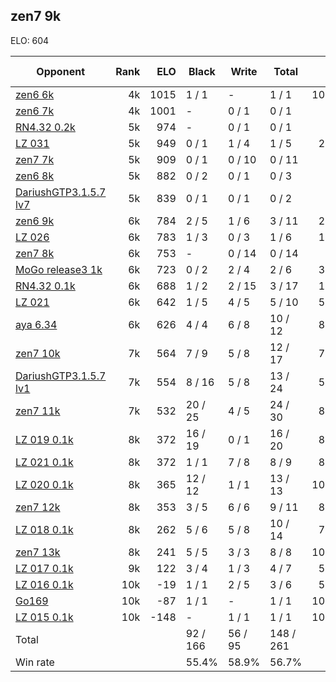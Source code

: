 ## zen7 9k ##

ELO: 604

Opponent | Rank | ELO | Black | Write | Total | Win rate
---------|-----:|----:|-------|-------|-------|-------:
[zen6 6k](zen6%206k.md) | 4k | 1015 | 1 / 1 | - | 1 / 1 | 100.0%
[zen6 7k](zen6%207k.md) | 4k | 1001 | - | 0 / 1 | 0 / 1 | 0.0%
[RN4.32 0.2k](RN4.32%200.2k.md) | 5k | 974 | - | 0 / 1 | 0 / 1 | 0.0%
[LZ 031](LZ%20031.md) | 5k | 949 | 0 / 1 | 1 / 4 | 1 / 5 | 20.0%
[zen7 7k](zen7%207k.md) | 5k | 909 | 0 / 1 | 0 / 10 | 0 / 11 | 0.0%
[zen6 8k](zen6%208k.md) | 5k | 882 | 0 / 2 | 0 / 1 | 0 / 3 | 0.0%
[DariushGTP3.1.5.7 lv7](DariushGTP3.1.5.7%20lv7.md) | 5k | 839 | 0 / 1 | 0 / 1 | 0 / 2 | 0.0%
[zen6 9k](zen6%209k.md) | 6k | 784 | 2 / 5 | 1 / 6 | 3 / 11 | 27.3%
[LZ 026](LZ%20026.md) | 6k | 783 | 1 / 3 | 0 / 3 | 1 / 6 | 16.7%
[zen7 8k](zen7%208k.md) | 6k | 753 | - | 0 / 14 | 0 / 14 | 0.0%
[MoGo release3 1k](MoGo%20release3%201k.md) | 6k | 723 | 0 / 2 | 2 / 4 | 2 / 6 | 33.3%
[RN4.32 0.1k](RN4.32%200.1k.md) | 6k | 688 | 1 / 2 | 2 / 15 | 3 / 17 | 17.6%
[LZ 021](LZ%20021.md) | 6k | 642 | 1 / 5 | 4 / 5 | 5 / 10 | 50.0%
[aya 6.34](aya%206.34.md) | 6k | 626 | 4 / 4 | 6 / 8 | 10 / 12 | 83.3%
[zen7 10k](zen7%2010k.md) | 7k | 564 | 7 / 9 | 5 / 8 | 12 / 17 | 70.6%
[DariushGTP3.1.5.7 lv1](DariushGTP3.1.5.7%20lv1.md) | 7k | 554 | 8 / 16 | 5 / 8 | 13 / 24 | 54.2%
[zen7 11k](zen7%2011k.md) | 7k | 532 | 20 / 25 | 4 / 5 | 24 / 30 | 80.0%
[LZ 019 0.1k](LZ%20019%200.1k.md) | 8k | 372 | 16 / 19 | 0 / 1 | 16 / 20 | 80.0%
[LZ 021 0.1k](LZ%20021%200.1k.md) | 8k | 372 | 1 / 1 | 7 / 8 | 8 / 9 | 88.9%
[LZ 020 0.1k](LZ%20020%200.1k.md) | 8k | 365 | 12 / 12 | 1 / 1 | 13 / 13 | 100.0%
[zen7 12k](zen7%2012k.md) | 8k | 353 | 3 / 5 | 6 / 6 | 9 / 11 | 81.8%
[LZ 018 0.1k](LZ%20018%200.1k.md) | 8k | 262 | 5 / 6 | 5 / 8 | 10 / 14 | 71.4%
[zen7 13k](zen7%2013k.md) | 8k | 241 | 5 / 5 | 3 / 3 | 8 / 8 | 100.0%
[LZ 017 0.1k](LZ%20017%200.1k.md) | 9k | 122 | 3 / 4 | 1 / 3 | 4 / 7 | 57.1%
[LZ 016 0.1k](LZ%20016%200.1k.md) | 10k | -19 | 1 / 1 | 2 / 5 | 3 / 6 | 50.0%
[Go169](Go169.md) | 10k | -87 | 1 / 1 | - | 1 / 1 | 100.0%
[LZ 015 0.1k](LZ%20015%200.1k.md) | 10k | -148 | - | 1 / 1 | 1 / 1 | 100.0%
Total | | | 92 / 166 | 56 / 95 | 148 / 261 | 
Win rate| | | 55.4% | 58.9% | 56.7% | 
